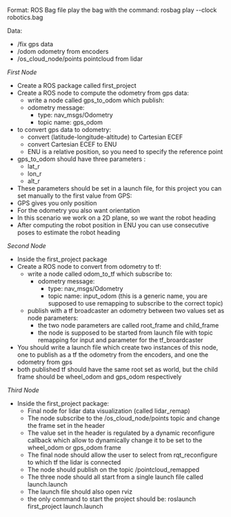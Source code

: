 Format: ROS Bag file
play the bag with the command:
rosbag play --clock robotics.bag

Data:
- /fix gps data
- /odom odometry from encoders
- /os_cloud_node/points pointcloud from lidar

*First Node*
  - Create a ROS package called first_project
  - Create a ROS node to compute the odometry from gps data:
    - write a node called gps_to_odom which publish:
    - odometry message:
      - type: nav_msgs/Odometry
      - topic name: gps_odom
  - to convert gps data to odometry:
    - convert (latitude-longitude-altitude) to Cartesian ECEF
    - convert Cartesian ECEF to ENU
    - ENU is a relative position, so you need to specify the reference point
  - gps_to_odom should have three parameters :
    - lat_r
    - lon_r
    - alt_r
  - These parameters should be set in a launch file, for this project you can set manually to the first value from GPS:
  - GPS gives you only position
  - For the odometry you also want orientation
  - In this scenario we work on a 2D plane, so we want the robot heading
  - After computing the robot position in ENU you can use consecutive poses to estimate the robot heading

*Second Node*
  - Inside the first_project package
  - Create a ROS node to convert from odometry to tf:
    - write a node called odom_to_tf which subscribe to:
      - odometry message:
        - type: nav_msgs/Odometry
        - topic name: input_odom (this is a generic name, you are supposed to use remapping to subscribe to the correct topic)
    - publish with a tf broadcaster an odometry between two values set as node parameters:
      - the two node parameters are called root_frame and child_frame
      - the node is supposed to be started from launch file with topic remapping for input and parameter for the tf_broardcaster
  - You should write a launch file which create two instances of this node, one to publish as a tf the odometry from the encoders, and one the odometry from gps
  - both published tf should have the same root set as world, but the child frame should be wheel_odom and gps_odom respectively

  *Third Node*
  - Inside the first_project package:
    - Final node for lidar data visualization (called lidar_remap)
    - The node subscribe to the /os_cloud_node/points topic and change the frame set in the header
    - The value set in the header is regulated by a dynamic reconfigure callback which allow to dynamically change it to be set to the wheel_odom or gps_odom frame
    - The final node should allow the user to select from rqt_reconfigure to which tf the lidar is connected
    - The node should publish on the topic /pointcloud_remapped
    - The three node should all start from a single launch file called launch.launch
    - The launch file should also open rviz
    - the only command to start the project should be: roslaunch first_project launch.launch
